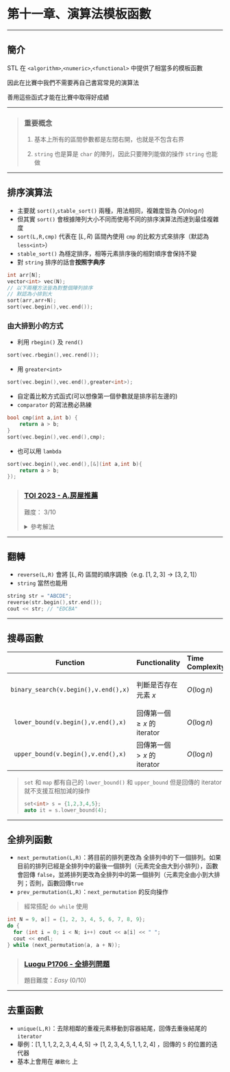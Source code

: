 # 第十一章、演算法模板函數

---

## 簡介
STL 在 `<algorithm>`,`<numeric>`,`<functional>` 中提供了相當多的模板函數

因此在比賽中我們不需要再自己書寫常見的演算法

善用這些函式才能在比賽中取得好成績

---

> ### 重要概念
>
> 1. 基本上所有的區間參數都是左閉右開，也就是不包含右界
>
> 2. `string` 也是算是 `char` 的陣列，因此只要陣列能做的操作 `string` 也能做

---

## 排序演算法
- 主要就 `sort()`,`stable_sort()` 兩種，用法相同，複雜度皆為 $O(n\log n)$
- 但其實 `sort()` 會根據陣列大小不同而使用不同的排序演算法而達到最佳複雜度
- `sort(L,R,cmp)` 代表在 $[L,R)$ 區間內使用 `cmp` 的比較方式來排序（默認為`less<int>`）
- `stable_sort()` 為穩定排序，相等元素排序後的相對順序會保持不變
- 對 `string` 排序的話會**按照字典序**


```cpp
int arr[N];
vector<int> vec(N);
// 以下兩種方法皆為對整個陣列排序
// 默認為小排到大
sort(arr,arr+N);
sort(vec.begin(),vec.end());
```

### 由大排到小的方式
- 利用 `rbegin()` 及 `rend()`
```cpp
sort(vec.rbegin(),vec.rend());
```
- 用 `greater<int>`
```cpp
sort(vec.begin(),vec.end(),greater<int>);
```
- 自定義比較方式函式(可以想像第一個參數就是排序前左邊的)
- `comparator` 的寫法務必熟練
```cpp
bool cmp(int a,int b) {
    return a > b;
}
sort(vec.begin(),vec.end(),cmp);
```
- 也可以用 `lambda`
```cpp
sort(vec.begin(),vec.end(),[&](int a,int b){
    return a > b;
});
```

> ### [TOI 2023 - A.房屋推薦](https://tioj.ck.tp.edu.tw/problems/2330)
>
> 難度： $3/10$
> 
> <details> 
>     <summary> 參考解法 </summary>
> 
> ```cpp
> #include <bits/stdc++.h>
> #define int int64_t
> using namespace std;
> static constexpr int MAXN = 1e5+5, MAXM = 1e3+5;
> int n,m;
> pair<int,int> station[MAXM];
> struct House {
>     int x,y,rent,id,dis = LLONG_MAX;
>     void init() {
>         for(int i=1;i<=m;i++) {
>             auto [xp,yp] = station[i];
>             dis = min(dis, (x-xp)*(x-xp)+(y-yp)*(y-yp));
>         }
>     }
>     bool operator<(const House &cmp) {
>         if(dis == cmp.dis) {
>             if(rent == cmp.rent) return id < cmp.id;
>             else return rent < cmp.rent;
>         }return dis < cmp.dis;
>     }
> };
> House houses[MAXN];
> signed main() {
>     cin.tie(nullptr)->ios_base::sync_with_stdio(0);
>     cin >> n >> m;
>     for(int i=1;i<=n;i++) {
>         House s;
>         cin >> s.x >> s.y >> s.rent;
>         s.id = i;
>         houses[i] = s;
>     }
>     for(int i=1;i<=m;i++) {
>         cin >> station[i].first >> station[i].second;
>     }
>     for(int i=1;i<=n;i++) houses[i].init();
>     sort(houses+1, houses+n+1);
>     for(int i=1;i<=n;i++)
>         cout << houses[i].id << "\n";
>     return 0;
> }
> ```
> </details>

---

## 翻轉
- `reverse(L,R)` 會將 $[L,R)$ 區間的順序調換（e.g. $[1,2,3]\rightarrow [3,2,1]$）
- `string` 當然也能用
```cpp
string str = "ABCDE";
reverse(str.begin(),str.end());
cout << str; // "EDCBA"
```

---

## 搜尋函數

| Function | Functionality | Time Complexity | Notes |
|:--------:|:-------------|:---------------|:-----|
| `binary_search(v.begin(),v.end(),x)` | 判斷是否存在元素 $x$ | $O(\log n)$ | 只返回 true/false，不返回位置 |
| `lower_bound(v.begin(),v.end(),x)` | 回傳第一個 $\geq x$ 的 iterator | $O(\log n)$ | 若不存在，返回 `end()` |
| `upper_bound(v.begin(),v.end(),x)` | 回傳第一個 $> x$ 的 iterator | $O(\log n)$ | 若不存在，返回 `end()` |

> `set` 和 `map` 都有自己的 `lower_bound()` 和 `upper_bound` 但是回傳的 iterator 就不支援互相加減的操作
>
> ```cpp
> set<int> s = {1,2,3,4,5};
> auto it = s.lower_bound(4);
> ```

---

## 全排列函數
- `next_permutation(L,R)`：將目前的排列更改為 全排列中的下一個排列。如果目前的排列已經是全排列中的最後一個排列（元素完全由大到小排列），函數會回傳 `false`，並將排列更改為全排列中的第一個排列（元素完全由小到大排列；否則，函數回傳`true`
- `prev_permutation(L,R)`：`next_permutation` 的反向操作
> 經常搭配 `do while` 使用
```cpp
int N = 9, a[] = {1, 2, 3, 4, 5, 6, 7, 8, 9};
do {
  for (int i = 0; i < N; i++) cout << a[i] << " ";
  cout << endl;
} while (next_permutation(a, a + N));
```

> ### [Luogu P1706 - 全排列問題](https://www.luogu.com.cn/problem/P1706)
>
> 題目難度：*Easy* $(0/10)$

---

## 去重函數
- `unique(L,R)`：去除相鄰的重複元素移動到容器結尾，回傳去重後結尾的 `iterator`
- 舉例：$[1,1,1,2,2,3,4,4,5]\rightarrow [1,2,3,4,5,1,1,2,4]$ ，回傳的 `5` 的位置的迭代器
- 基本上會用在 `離散化` 上





